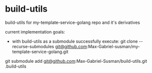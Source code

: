 # build-utils

build-utils for my-template-service-golang repo and it's derivatives

current implementation goals:
- with build-utils as a submodule successfully execute: git clone --recurse-submodules git@github.com:Max-Gabriel-susman/my-template-service-golang.git

git submodule add git@github.com:Max-Gabriel-Susman/build-utils.git .build-utils